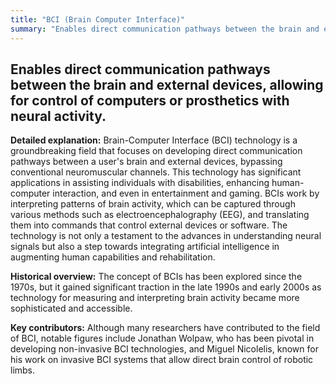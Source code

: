 ```yaml
---
title: "BCI (Brain Computer Interface)"
summary: "Enables direct communication pathways between the brain and external devices, allowing for control of computers or prosthetics with neural activity."
---
```


## Enables direct communication pathways between the brain and external devices, allowing for control of computers or prosthetics with neural activity.

**Detailed explanation:** Brain-Computer Interface (BCI) technology is a groundbreaking field that focuses on developing direct communication pathways between a user's brain and external devices, bypassing conventional neuromuscular channels. This technology has significant applications in assisting individuals with disabilities, enhancing human-computer interaction, and even in entertainment and gaming. BCIs work by interpreting patterns of brain activity, which can be captured through various methods such as electroencephalography (EEG), and translating them into commands that control external devices or software. The technology is not only a testament to the advances in understanding neural signals but also a step towards integrating artificial intelligence in augmenting human capabilities and rehabilitation.

**Historical overview:** The concept of BCIs has been explored since the 1970s, but it gained significant traction in the late 1990s and early 2000s as technology for measuring and interpreting brain activity became more sophisticated and accessible.

**Key contributors:** Although many researchers have contributed to the field of BCI, notable figures include Jonathan Wolpaw, who has been pivotal in developing non-invasive BCI technologies, and Miguel Nicolelis, known for his work on invasive BCI systems that allow direct brain control of robotic limbs.

